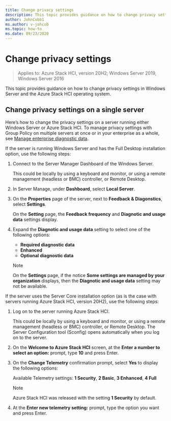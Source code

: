 ```yaml
---
title: Change privacy settings
description: This topic provides guidance on how to change privacy settings in Windows Server and the Azure Stack HCI operating system.
author: JohnCobb1
ms.author: v-johcob
ms.topic: how-to
ms.date: 09/23/2020
---
```


# Change privacy settings

>Applies to: Azure Stack HCI, version 20H2; Windows Server 2019, Windows Server 2016

This topic provides guidance on how to change privacy settings in Windows Server and the Azure Stack HCI operating system.

## Change privacy settings on a single server
Here’s how to change the privacy settings on a server running either Windows Server or Azure Stack HCI. To manage privacy settings with Group Policy on multiple servers at once or in your enterprise as a whole, see [Manage enterprise diagnostic data](https://docs.microsoft.com/windows/privacy/configure-windows-diagnostic-data-in-your-organization#manage-enterprise-diagnostic-data).

If the server is running Windows Server and has the Full Desktop installation option, use the following steps:
1. Connect to the Server Manager Dashboard of the Windows Server.

    This could be locally by using a keyboard and monitor, or using a remote management (headless or BMC) controller, or Remote Desktop. 

1. In Server Manage, under **Dashboard**, select **Local Server**.
1. On the **Properties** page of the server, next to **Feedback & Diagonstics**, select **Settings**.

    On the **Setting** page, the **Feedback frequency** and **Diagnotic and usage data** settings display. 
 
1. Expand the **Diagnotic and usage data** setting to select one of the following options:
    - **Required diagnostic data**
    - **Enhanced**
    - **Optional diagnostic data**

    >[!NOTE]
    > On the **Settings** page, if the notice **Some settings are managed by your organization** displays, then the **Diagnotic and usage data** setting may not be available.

If the server uses the Server Core installation option (as is the case with servers running Azure Stack HCI, version 20H2), use the following steps:
1. Log on to the server running Azure Stack HCI.

    This could be locally by using a keyboard and monitor, or using a remote management (headless or BMC) controller, or Remote Desktop. The Server Configuration tool (Sconfig) opens automatically when you log on to the server.

1. On the **Welcome to Azure Stack HCI** screen, at the **Enter a number to select an option:** prompt, type **10** and press Enter.
1. On the **Change Telemetry** confirmation prompt, select **Yes** to display the following options:

    Available Telemetry settings: **1 Security**, **2 Basic**, **3 Enhanced**, **4 Full**

    >[!NOTE]
    > Azure Stack HCI was released with the setting **1 Security** by default.

1. At the **Enter new telemetry setting:** prompt, type the option you want and press Enter.
